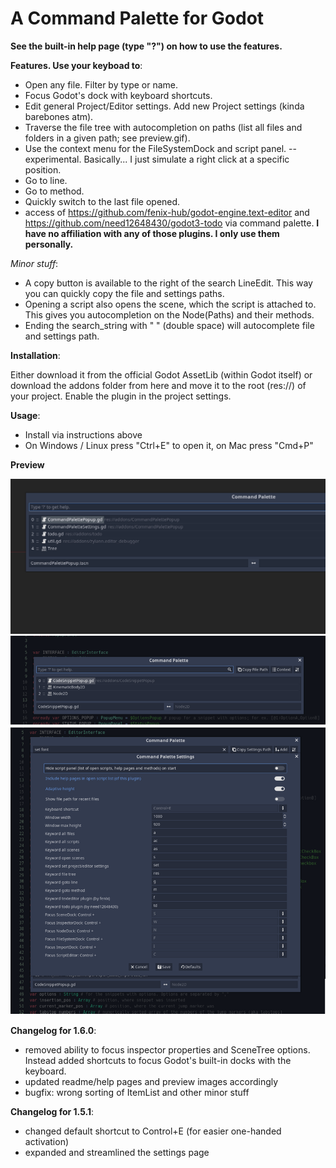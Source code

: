 # A Command Palette for Godot

**See the built-in help page (type "?") on how to use the features.**

**Features. Use your keyboad to**:

- Open any file. Filter by type or name. 
- Focus Godot's dock with keyboard shortcuts.
- Edit general Project/Editor settings. Add new Project settings (kinda barebones atm).
- Traverse the file tree with autocompletion on paths (list all files and folders in a given path; see preview.gif).
- Use the context menu for the FileSystemDock and script panel. -- experimental. Basically... I just simulate a right click at a specific position.
- Go to line.
- Go to method.
- Quickly switch to the last file opened.
- access of https://github.com/fenix-hub/godot-engine.text-editor and https://github.com/need12648430/godot3-todo via command palette. **I have no affiliation with any of those plugins. I only use them personally.**

*Minor stuff*:

- A copy button is available to the right of the search LineEdit. This way you can quickly copy the file and settings paths.
- Opening a script also opens the scene, which the script is attached to. This gives you autocompletion on the Node(Paths) and their methods.
- Ending the search_string with "  " (double space) will autocomplete file and settings path.

**Installation**:

Either download it from the official Godot AssetLib (within Godot itself) or download the addons folder from here and move it to the root (res://) of your project. Enable the plugin in the project settings.

**Usage**:

* Install via instructions above
* On Windows / Linux press "Ctrl+E" to open it, on Mac press "Cmd+P"

**Preview**

![Preview2](preview2.gif)
![Preview](preview.png)


**Changelog for 1.6.0**:

- removed ability to focus inspector properties and SceneTree options. Instead added shortcuts to focus Godot's built-in docks with the keyboard.
- updated readme/help pages and preview images accordingly
- bugfix: wrong sorting of ItemList and other minor stuff

**Changelog for 1.5.1**:

- changed default shortcut to Control+E (for easier one-handed activation)
- expanded and streamlined the settings page 
